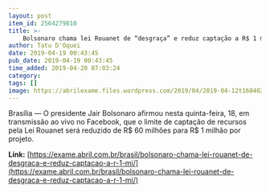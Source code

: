 ```yaml
---
layout: post
item_id: 2564279810
title: >-
    Bolsonaro chama lei Rouanet de “desgraça” e reduz captação a R$ 1 mi
author: Tatu D'Oquei
date: 2019-04-19 00:43:45
pub_date: 2019-04-19 00:43:45
time_added: 2019-04-20 07:03:24
category: 
tags: []
image: https://abrilexame.files.wordpress.com/2019/04/2019-04-12t160402z_1_lynxnpef3b1dm_rtroptp_4_politica-bolsonaro-museuciencianatural.jpg?quality=70&strip=info&w=680&h=453&crop=1
---
```


Brasília — O presidente Jair Bolsonaro afirmou nesta quinta-feira, 18, em transmissão ao vivo no Facebook, que o limite de captação de recursos pela Lei Rouanet será reduzido de R$ 60 milhões para R$ 1 milhão por projeto.

**Link:** [https://exame.abril.com.br/brasil/bolsonaro-chama-lei-rouanet-de-desgraca-e-reduz-captacao-a-r-1-mi/](https://exame.abril.com.br/brasil/bolsonaro-chama-lei-rouanet-de-desgraca-e-reduz-captacao-a-r-1-mi/)

